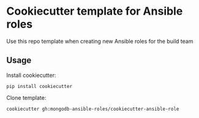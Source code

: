 Cookiecutter template for Ansible roles
==============================

Use this repo template when creating new Ansible roles for the build team

Usage
-----

Install cookiecutter:

```
pip install cookiecutter
```

Clone template:

```
cookiecutter gh:mongodb-ansible-roles/cookiecutter-ansible-role
```
